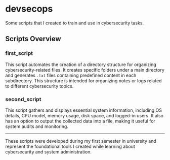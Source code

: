# devsecops

Some scripts that I created to train and use in cybersecurity tasks.

## Scripts Overview

### first_script

This script automates the creation of a directory structure for organizing cybersecurity-related files. It creates specific folders under a main directory and generates `.txt` files containing predefined content in each subdirectory. This structure is intended for organizing notes or logs related to different cybersecurity topics.

### second_script

This script gathers and displays essential system information, including OS details, CPU model, memory usage, disk space, and logged-in users. It also has an option to output the collected data into a file, making it useful for system audits and monitoring.

---

These scripts were developed during my first semester in university and represent the foundational tools I created while learning about cybersecurity and system administration.
